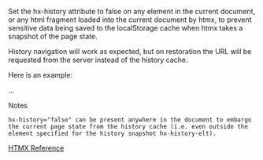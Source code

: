 Set the hx-history attribute to false on any element in the current document, or any html fragment loaded into the current document by htmx, to prevent sensitive data being saved to the localStorage cache when htmx takes a snapshot of the page state.

History navigation will work as expected, but on restoration the URL will be requested from the server instead of the history cache.

Here is an example:

<html>
  <body>
    <div hx-history="false">
     ...
    </div>
  </body>
</html>

Notes

    hx-history="false" can be present anywhere in the document to embargo the current page state from the history cache (i.e. even outside the element specified for the history snapshot hx-history-elt).


[HTMX Reference](https://htmx.org/attributes/hx-history/)
